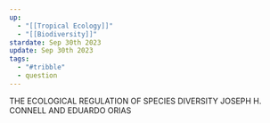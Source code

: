 ```yaml
---
up:
  - "[[Tropical Ecology]]"
  - "[[Biodiversity]]"
stardate: Sep 30th 2023
update: Sep 30th 2023
tags:
  - "#tribble"
  - question
---
```

THE ECOLOGICAL REGULATION OF SPECIES DIVERSITY JOSEPH H. CONNELL AND EDUARDO ORIAS